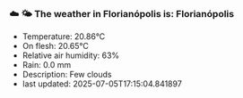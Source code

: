 ### ☁️ 🌤️  The weather in Florianópolis is: Florianópolis

- Temperature: 20.86°C
- On flesh: 20.65°C
- Relative air humidity: 63%
- Rain: 0.0 mm
- Description: Few clouds
- last updated: 2025-07-05T17:15:04.841897
